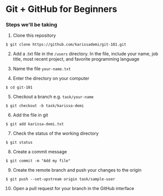 # Git + GitHub for Beginners

### Steps we'll be taking

1. Clone this repository

```
$ git clone https://github.com/karissademi/git-101.git
```

2. Add a .txt file in the `/users` directory. In the file, include your name, job title, most recent project, and favorite programming language

3. Name the file `your-name.txt`

4. Enter the directory on your computer

```
$ cd git-101
```

5. Checkout a branch e.g. `task/your-name`

```
$ git checkout -b task/karissa-demi
```

6. Add the file in git
```
$ git add karissa-demi.txt
```

7. Check the status of the working directory
```
$ git status
```

8. Create a commit message
```
$ git commit -m "Add my file"
```

9. Create the remote branch and push your changes to the origin
```
$ git push --set-upstream origin task/sample-user
```

10. Open a pull request for your branch in the GitHub interface

